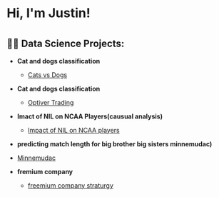 <h1>Hi, I'm Justin! <h1>

<h2>👨‍💻 Data Science Projects:</h2>

- <b>Cat and dogs classification </b>
  - [Cats vs Dogs](https://github.com/blacckbeard4/CatsnDogs/tree/main)

- <b>Cat and dogs classification </b>
  - [Optiver Trading](https://github.com/blacckbeard4/Optiver_Trading-/tree/main)

- <b>Imact of NIL on NCAA Players(causual analysis) </b>
  - [Impact of NIL on NCAA players](https://github.com/blacckbeard4/NcaaDid)


 - <b>predicting match length for big brother big sisters minnemudac) </b>
  - [Minnemudac](https://github.com/blacckbeard4/minnemudac)


- <b>fremium company </b>
  - [freemium company straturgy](https://github.com/blacckbeard4/fremiumcompany)






